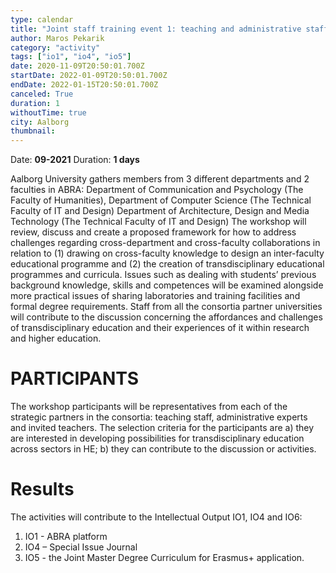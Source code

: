 ```yaml
---
type: calendar
title: "Joint staff training event 1: teaching and administrative staff design of new joint trans-knowledge curriculum (A3)"
author: Maros Pekarik
category: "activity"
tags: ["io1", "io4", "io5"]
date: 2020-11-09T20:50:01.700Z
startDate: 2022-01-09T20:50:01.700Z
endDate: 2022-01-15T20:50:01.700Z
canceled: True
duration: 1
withoutTime: true
city: Aalborg
thumbnail:
---
```


Date: **09-2021**
Duration: **1 days**


Aalborg University gathers members from 3 different departments and 2 faculties in ABRA: Department of Communication and Psychology (The Faculty of Humanities),
Department of Computer Science (The Technical Faculty of IT and Design)
Department of Architecture, Design and Media Technology (The Technical Faculty of IT and Design)
The workshop will review, discuss and create a proposed framework for how to address challenges regarding cross-department and cross-faculty collaborations in relation to (1) drawing on cross-faculty knowledge to design an inter-faculty educational programme and (2) the creation of transdisciplinary educational programmes and curricula. Issues such as dealing with students’ previous background knowledge, skills and competences will be examined alongside more practical issues of sharing laboratories and training facilities and formal degree requirements.
Staff from all the consortia partner universities will contribute to the discussion concerning the affordances and challenges of transdisciplinary education and their experiences of it within research and higher education.

# PARTICIPANTS
The workshop participants will be representatives from each of the strategic partners in the consortia: teaching staff, administrative experts and invited teachers. The selection criteria for the participants are a) they are interested in developing possibilities for transdisciplinary education across sectors in HE; b) they can contribute to the discussion or activities.

# Results
The activities will contribute to the Intellectual Output IO1, IO4 and IO6:
1. IO1 - ABRA platform
2. IO4 – Special Issue Journal
3. IO5 - the Joint Master Degree Curriculum for Erasmus+ application.
